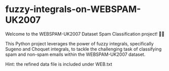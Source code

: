 # fuzzy-integrals-on-WEBSPAM-UK2007
Welcome to the WEBSPAM-UK2007 Dataset Spam Classification project! 📧🚫

This Python project leverages the power of fuzzy integrals, specifically Sugeno and Choquet integrals, to tackle the challenging task of classifying spam and non-spam emails within the WEBSPAM-UK2007 dataset.

Hint: the refined data file is included under WEB.txt
